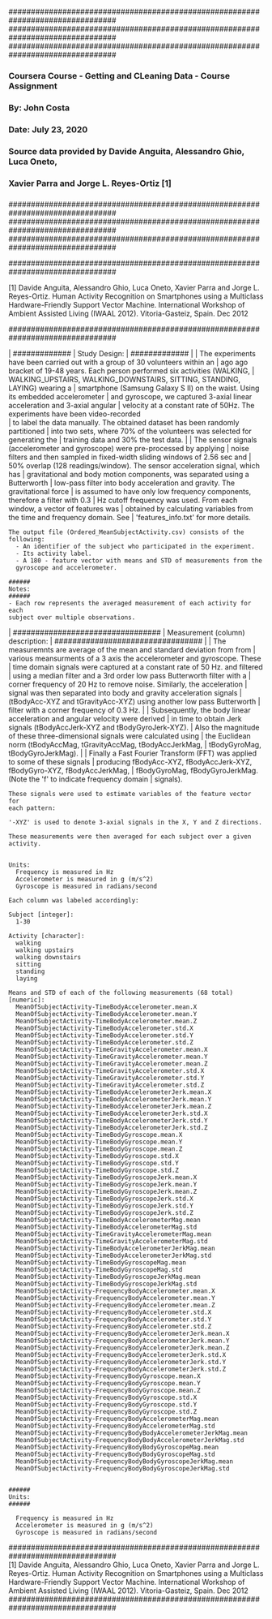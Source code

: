 ################################################################################
################################################################################
################################################################################
###   
###   Coursera Course - Getting and CLeaning Data - Course Assignment
###   By: John Costa
###   Date: July 23, 2020
###   
###   Source data provided by Davide Anguita, Alessandro Ghio, Luca Oneto, 
###   Xavier Parra and Jorge L. Reyes-Ortiz [1]
###   
################################################################################
################################################################################
################################################################################



################################################################################

[1] Davide Anguita, Alessandro Ghio, Luca Oneto, Xavier Parra and Jorge L. 
Reyes-Ortiz. Human Activity Recognition on Smartphones using a Multiclass 
Hardware-Friendly Support Vector Machine. International Workshop of Ambient 
Assisted Living (IWAAL 2012). Vitoria-Gasteiz, Spain. Dec 2012

################################################################################



| #############
| Study Design:
| #############
|
| The experiments have been carried out with a group of 30 volunteers within an 
| ago ago bracket of 19-48 years. Each person performed six activities (WALKING, 
| WALKING_UPSTAIRS, WALKING_DOWNSTAIRS, SITTING, STANDING, LAYING) wearing a 
| smartphone (Samsung Galaxy S II) on the waist. Using its embedded accelerometer 
| and gyroscope, we captured 3-axial linear acceleration and 3-axial angular 
| velocity at a constant rate of 50Hz. The experiments have been video-recorded  
| to label the data manually. The obtained dataset has been randomly partitioned
| into two sets, where 70% of the volunteers was selected for generating the 
| training data and 30% the test data. 
|
| The sensor signals (accelerometer and gyroscope) were pre-processed by applying 
| noise filters and then sampled in fixed-width sliding windows of 2.56 sec and 
| 50% overlap (128 readings/window). The sensor acceleration signal, which has 
| gravitational and body motion components, was separated using a Butterworth 
| low-pass filter into body acceleration and gravity. The gravitational force 
| is assumed to have only low frequency components, therefore a filter with 0.3 
| Hz cutoff frequency was used. From each window, a vector of features was 
| obtained by calculating variables from the time and frequency domain. See 
| 'features_info.txt' for more details. 


    The output file (Ordered_MeanSubjectActivity.csv) consists of the following:
      - An identifier of the subject who participated in the experiment.
      - Its activity label. 
      - A 180 - feature vector with means and STD of measurements from the 
      gyroscope and accelerometer. 

    ######
    Notes: 
    ######
    - Each row represents the averaged measurement of each activity for each 
    subject over multiple observations.


|   #################################
|   Measurement (column) description: 
|   #################################
|
|   The measuremnts are average of the mean and standard deviation from from 
|   various meansurments of a 3 axis the accelerometer and gyroscope. These 
|   time domain signals were captured at a constant rate of 50 Hz. and filtered 
|   using a median filter and a 3rd order low pass Butterworth filter with a 
|   corner frequency of 20 Hz to remove noise. Similarly, the acceleration 
|   signal was then separated into body and gravity acceleration signals 
|   (tBodyAcc-XYZ and tGravityAcc-XYZ) using another low pass Butterworth 
|   filter with a corner frequency of 0.3 Hz. 
|
|   Subsequently, the body linear acceleration and angular velocity were derived
|   in time to obtain Jerk signals (tBodyAccJerk-XYZ and tBodyGyroJerk-XYZ). 
|   Also the magnitude of these three-dimensional signals were calculated using 
|   the Euclidean norm (tBodyAccMag, tGravityAccMag, tBodyAccJerkMag, 
|   tBodyGyroMag, tBodyGyroJerkMag). 
|
|   Finally a Fast Fourier Transform (FFT) was applied to some of these signals 
|   producing fBodyAcc-XYZ, fBodyAccJerk-XYZ, fBodyGyro-XYZ, fBodyAccJerkMag, 
|   fBodyGyroMag, fBodyGyroJerkMag. (Note the 'f' to indicate frequency domain 
|   signals). 

    These signals were used to estimate variables of the feature vector for 
    each pattern:  

    '-XYZ' is used to denote 3-axial signals in the X, Y and Z directions.

    These measurements were then averaged for each subject over a given activity.


    Units:
      Frequency is measured in Hz
      Accelerometer is measured in g (m/s^2)
      Gyroscope is measured in radians/second
      
    Each column was labeled accordingly:

    Subject [integer]:
      1-30

    Activity [character]:
      walking
      walking upstairs
      walking downstairs
      sitting
      standing
      laying
    
    Means and STD of each of the following measurements (68 total) [numeric]:
      MeanOfSubjectActivity-TimeBodyAccelerometer.mean.X
      MeanOfSubjectActivity-TimeBodyAccelerometer.mean.Y
      MeanOfSubjectActivity-TimeBodyAccelerometer.mean.Z
      MeanOfSubjectActivity-TimeBodyAccelerometer.std.X
      MeanOfSubjectActivity-TimeBodyAccelerometer.std.Y
      MeanOfSubjectActivity-TimeBodyAccelerometer.std.Z
      MeanOfSubjectActivity-TimeGravityAccelerometer.mean.X
      MeanOfSubjectActivity-TimeGravityAccelerometer.mean.Y
      MeanOfSubjectActivity-TimeGravityAccelerometer.mean.Z
      MeanOfSubjectActivity-TimeGravityAccelerometer.std.X
      MeanOfSubjectActivity-TimeGravityAccelerometer.std.Y
      MeanOfSubjectActivity-TimeGravityAccelerometer.std.Z
      MeanOfSubjectActivity-TimeBodyAccelerometerJerk.mean.X
      MeanOfSubjectActivity-TimeBodyAccelerometerJerk.mean.Y
      MeanOfSubjectActivity-TimeBodyAccelerometerJerk.mean.Z
      MeanOfSubjectActivity-TimeBodyAccelerometerJerk.std.X
      MeanOfSubjectActivity-TimeBodyAccelerometerJerk.std.Y
      MeanOfSubjectActivity-TimeBodyAccelerometerJerk.std.Z
      MeanOfSubjectActivity-TimeBodyGyroscope.mean.X
      MeanOfSubjectActivity-TimeBodyGyroscope.mean.Y
      MeanOfSubjectActivity-TimeBodyGyroscope.mean.Z
      MeanOfSubjectActivity-TimeBodyGyroscope.std.X
      MeanOfSubjectActivity-TimeBodyGyroscope.std.Y
      MeanOfSubjectActivity-TimeBodyGyroscope.std.Z
      MeanOfSubjectActivity-TimeBodyGyroscopeJerk.mean.X
      MeanOfSubjectActivity-TimeBodyGyroscopeJerk.mean.Y
      MeanOfSubjectActivity-TimeBodyGyroscopeJerk.mean.Z
      MeanOfSubjectActivity-TimeBodyGyroscopeJerk.std.X
      MeanOfSubjectActivity-TimeBodyGyroscopeJerk.std.Y
      MeanOfSubjectActivity-TimeBodyGyroscopeJerk.std.Z
      MeanOfSubjectActivity-TimeBodyAccelerometerMag.mean
      MeanOfSubjectActivity-TimeBodyAccelerometerMag.std
      MeanOfSubjectActivity-TimeGravityAccelerometerMag.mean
      MeanOfSubjectActivity-TimeGravityAccelerometerMag.std
      MeanOfSubjectActivity-TimeBodyAccelerometerJerkMag.mean
      MeanOfSubjectActivity-TimeBodyAccelerometerJerkMag.std
      MeanOfSubjectActivity-TimeBodyGyroscopeMag.mean
      MeanOfSubjectActivity-TimeBodyGyroscopeMag.std
      MeanOfSubjectActivity-TimeBodyGyroscopeJerkMag.mean
      MeanOfSubjectActivity-TimeBodyGyroscopeJerkMag.std
      MeanOfSubjectActivity-FrequencyBodyAccelerometer.mean.X
      MeanOfSubjectActivity-FrequencyBodyAccelerometer.mean.Y
      MeanOfSubjectActivity-FrequencyBodyAccelerometer.mean.Z
      MeanOfSubjectActivity-FrequencyBodyAccelerometer.std.X
      MeanOfSubjectActivity-FrequencyBodyAccelerometer.std.Y
      MeanOfSubjectActivity-FrequencyBodyAccelerometer.std.Z
      MeanOfSubjectActivity-FrequencyBodyAccelerometerJerk.mean.X
      MeanOfSubjectActivity-FrequencyBodyAccelerometerJerk.mean.Y
      MeanOfSubjectActivity-FrequencyBodyAccelerometerJerk.mean.Z
      MeanOfSubjectActivity-FrequencyBodyAccelerometerJerk.std.X
      MeanOfSubjectActivity-FrequencyBodyAccelerometerJerk.std.Y
      MeanOfSubjectActivity-FrequencyBodyAccelerometerJerk.std.Z
      MeanOfSubjectActivity-FrequencyBodyGyroscope.mean.X
      MeanOfSubjectActivity-FrequencyBodyGyroscope.mean.Y
      MeanOfSubjectActivity-FrequencyBodyGyroscope.mean.Z
      MeanOfSubjectActivity-FrequencyBodyGyroscope.std.X
      MeanOfSubjectActivity-FrequencyBodyGyroscope.std.Y
      MeanOfSubjectActivity-FrequencyBodyGyroscope.std.Z
      MeanOfSubjectActivity-FrequencyBodyAccelerometerMag.mean
      MeanOfSubjectActivity-FrequencyBodyAccelerometerMag.std
      MeanOfSubjectActivity-FrequencyBodyBodyAccelerometerJerkMag.mean
      MeanOfSubjectActivity-FrequencyBodyBodyAccelerometerJerkMag.std
      MeanOfSubjectActivity-FrequencyBodyBodyGyroscopeMag.mean
      MeanOfSubjectActivity-FrequencyBodyBodyGyroscopeMag.std
      MeanOfSubjectActivity-FrequencyBodyBodyGyroscopeJerkMag.mean
      MeanOfSubjectActivity-FrequencyBodyBodyGyroscopeJerkMag.std
  

    ######
    Units:
    ######

      Frequency is measured in Hz
      Accelerometer is measured in g (m/s^2)
      Gyroscope is measured in radians/second
      
################################################################################      
[1] Davide Anguita, Alessandro Ghio, Luca Oneto, Xavier Parra and Jorge L. 
Reyes-Ortiz. Human Activity Recognition on Smartphones using a Multiclass 
Hardware-Friendly Support Vector Machine. International Workshop of Ambient 
Assisted Living (IWAAL 2012). Vitoria-Gasteiz, Spain. Dec 2012
################################################################################